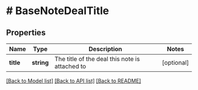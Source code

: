 # # BaseNoteDealTitle

## Properties

Name | Type | Description | Notes
------------ | ------------- | ------------- | -------------
**title** | **string** | The title of the deal this note is attached to | [optional]

[[Back to Model list]](../README.md#documentation-for-models) [[Back to API list]](../README.md#documentation-for-api-endpoints) [[Back to README]](../README.md)
